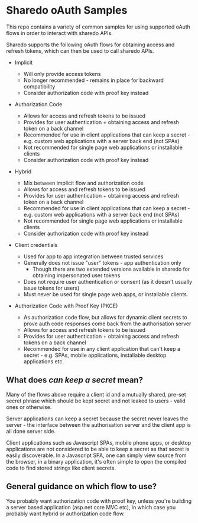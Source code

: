 # Sharedo oAuth Samples

This repo contains a variety of common samples for using supported oAuth flows in order to interact with sharedo APIs.

Sharedo supports the following oAuth flows for obtaining access and refresh tokens, which can then be used to call sharedo APIs.

- Implicit
    - Will only provide access tokens
    - No longer recommended - remains in place for backward compatibility
    - Consider authorization code with proof key instead

- Authorization Code
    - Allows for access and refresh tokens to be issued
    - Provides for user authentication + obtaining access and refresh token on a back channel
    - Recommended for use in client applications that can keep a secret - e.g. custom web applications with a server back end (not SPAs)
    - Not recommended for single page web applications or installable clients
    - Consider authorization code with proof key instead

- Hybrid
    - Mix between implicit flow and authorization code
    - Allows for access and refresh tokens to be issued
    - Provides for user authentication + obtaining access and refresh token on a back channel
    - Recommended for use in client applications that can keep a secret - e.g. custom web applications with a server back end (not SPAs)
    - Not recommended for single page web applications or installable clients
    - Consider authorization code with proof key instead

- Client credentials    
    - Used for app to app integration between trusted services
    - Generally does not issue "user" tokens - app authentication only
        - Though there are two extended versions available in sharedo for obtaining impersonated user tokens
    - Does not require user authentication or consent (as it doesn't usually issue tokens for users)
    - Must never be used for single page web apps, or installable clients.

- Authorization Code with Proof Key (PKCE)
    - As authorization code flow, but allows for dynamic client secrets to prove auth code responses come back from the authorisation server
    - Allows for access and refresh tokens to be issued
    - Provides for user authentication + obtaining access and refresh tokens on a back channel
    - Recommended for use in any client application that can't keep a secret - e.g. SPAs, mobile applications, installable desktop applications etc.

## What does *can keep a secret* mean?
Many of the flows above require a client id and a mutually shared, pre-set secret phrase which should be kept secret and not leaked to users - valid ones or otherwise.

Server applications can keep a secret because the secret never leaves the server - the interface between the authorisation server and the client app is all done server side.

Client applications such as Javascript SPAs, mobile phone apps, or desktop applications are not considered to be able to keep a secret as that secret is easily discoverable. In a Javascript SPA, one can simply view source from the browser, in a binary application, it's often simple to open the compiled code to find stored strings like client secrets.

## General guidance on which flow to use?
You probably want authorization code with proof key, unless you're building a server based application (asp.net core MVC etc), in which case you probably want hybrid or authorization code flow.

